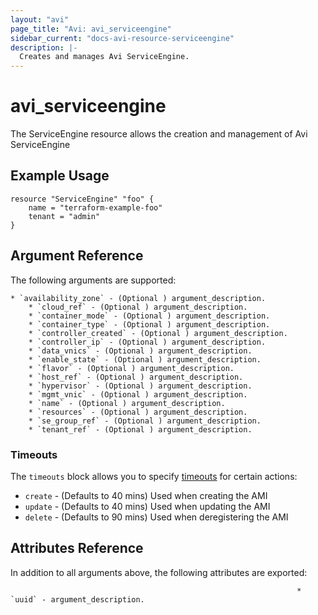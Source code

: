 ```yaml
---
layout: "avi"
page_title: "Avi: avi_serviceengine"
sidebar_current: "docs-avi-resource-serviceengine"
description: |-
  Creates and manages Avi ServiceEngine.
---
```


# avi_serviceengine

The ServiceEngine resource allows the creation and management of Avi ServiceEngine

## Example Usage

```hcl
resource "ServiceEngine" "foo" {
    name = "terraform-example-foo"
    tenant = "admin"
}
```

## Argument Reference

The following arguments are supported:

    * `availability_zone` - (Optional ) argument_description.
        * `cloud_ref` - (Optional ) argument_description.
        * `container_mode` - (Optional ) argument_description.
        * `container_type` - (Optional ) argument_description.
        * `controller_created` - (Optional ) argument_description.
        * `controller_ip` - (Optional ) argument_description.
        * `data_vnics` - (Optional ) argument_description.
        * `enable_state` - (Optional ) argument_description.
        * `flavor` - (Optional ) argument_description.
        * `host_ref` - (Optional ) argument_description.
        * `hypervisor` - (Optional ) argument_description.
        * `mgmt_vnic` - (Optional ) argument_description.
        * `name` - (Optional ) argument_description.
        * `resources` - (Optional ) argument_description.
        * `se_group_ref` - (Optional ) argument_description.
        * `tenant_ref` - (Optional ) argument_description.

### Timeouts

The `timeouts` block allows you to specify [timeouts](https://www.terraform.io/docs/configuration/resources.html#timeouts) for certain actions:

* `create` - (Defaults to 40 mins) Used when creating the AMI
* `update` - (Defaults to 40 mins) Used when updating the AMI
* `delete` - (Defaults to 90 mins) Used when deregistering the AMI

## Attributes Reference

In addition to all arguments above, the following attributes are exported:

                                                                    * `uuid` - argument_description.
